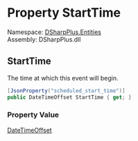 # Property StartTime

Namespace: [DSharpPlus.Entities](DSharpPlus.Entities.md)  
Assembly: DSharpPlus.dll

## <a id="DSharpPlus_Entities_DiscordScheduledGuildEvent_StartTime"></a>StartTime

The time at which this event will begin.

```csharp
[JsonProperty("scheduled_start_time")]
public DateTimeOffset StartTime { get; }
```

### Property Value

[DateTimeOffset](https://learn.microsoft.com/dotnet/api/system.datetimeoffset)

